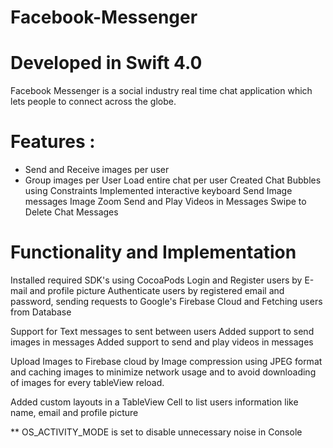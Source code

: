# Facebook-Messenger

# Developed in Swift 4.0

Facebook Messenger is a social industry real time chat application which lets people to connect across the globe.

# Features :
- Send and Receive images per user
- Group images per User
Load entire chat per user
Created Chat Bubbles using Constraints
Implemented interactive keyboard
Send Image messages
Image Zoom
Send and Play Videos in Messages
Swipe to Delete Chat Messages

# Functionality and Implementation

Installed required SDK's using CocoaPods
Login and Register users by E-mail and profile picture
Authenticate users by registered email and password, sending requests to Google's Firebase 
Cloud and Fetching users from Database

Support for Text messages to sent between users
Added support  to send images in messages
Added support to send and play videos in messages

Upload Images to Firebase cloud by Image compression using JPEG format and caching images to minimize network usage and to avoid downloading of images for every tableView 
reload.

Added custom layouts in a TableView Cell to list users information like name, email and profile picture

** OS_ACTIVITY_MODE is set to disable unnecessary noise in Console


